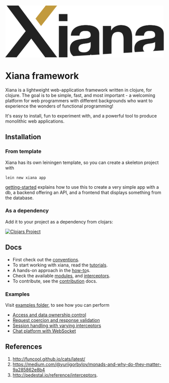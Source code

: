 ![Xiana logo](resources/images/Xiana.png)
# Xiana framework

Xiana is a lightweight web-application framework written in clojure, for clojure. The goal is to be simple, fast, and
most important - a welcoming platform for web programmers with different backgrounds who want to experience the wonders
of functional programming!

It's easy to install, fun to experiment with, and a powerful tool to produce monolithic web applications.

## Installation

### From template

Xiana has its own leiningen template, so you can create a skeleton project with

```shell
lein new xiana app
```
[getting-started](./doc/getting-started) explains how to use this to create a very simple app with a db, a backend offering an API, and a frontend that displays something from the database.

### As a dependency

Add it to your project as a dependency from clojars:

[![Clojars Project](https://img.shields.io/clojars/v/com.flexiana/framework.svg)](https://clojars.org/com.flexiana/framework)

## Docs

- First check out the [conventions](./doc/conventions.md).
- To start working with xiana, read the [tutorials](./doc/tutorials.md).
- A hands-on approach in the [how-to](./doc/How-To.md)s.
- Check the available [modules](./doc/modules.md), and [interceptors](./doc/interceptors.md).
- To contribute, see the [contribution](./doc/contribution.md) docs.

### Examples

Visit [examples folder](examples), to see how you can perform

- [Access and data ownership control](examples/acl/README.md)
- [Request coercion and response validation](examples/controllers/README.md)
- [Session handling with varying interceptors](examples/sessions/README.md)
- [Chat platform with WebSocket](examples/cli-chat/README.md)

## References

1. http://funcool.github.io/cats/latest/
2. https://medium.com/@yuriigorbylov/monads-and-why-do-they-matter-9a285862e8b4
3. http://pedestal.io/reference/interceptors.
